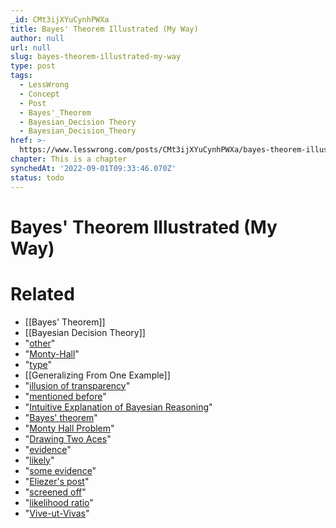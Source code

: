 ```yaml
---
_id: CMt3ijXYuCynhPWXa
title: Bayes' Theorem Illustrated (My Way)
author: null
url: null
slug: bayes-theorem-illustrated-my-way
type: post
tags:
  - LessWrong
  - Concept
  - Post
  - Bayes'_Theorem
  - Bayesian_Decision Theory
  - Bayesian_Decision_Theory
href: >-
  https://www.lesswrong.com/posts/CMt3ijXYuCynhPWXa/bayes-theorem-illustrated-my-way
chapter: This is a chapter
synchedAt: '2022-09-01T09:33:46.070Z'
status: todo
---
```


# Bayes' Theorem Illustrated (My Way)


# Related

- [[Bayes' Theorem]]
- [[Bayesian Decision Theory]]
- "[other](/lw/1to/what_is_bayesianism/)"
- "[Monty-Hall](http://en.wikipedia.org/wiki/Monty_Hall_problem)"
- "[type](/lw/1lh/drawing_two_aces/)"
- [[Generalizing From One Example]]
- "[illusion of transparency](/lw/ke/illusion_of_transparency_why_no_one_understands/)"
- "[mentioned before](http://wiki.lesswrong.com/wiki/Chat_Logs/2010-02-18)"
- "[Intuitive Explanation of Bayesian Reasoning](http://yudkowsky.net/rational/bayes)"
- "[Bayes' theorem](http://wiki.lesswrong.com/wiki/Bayes%27_theorem)"
- "[Monty Hall Problem](http://en.wikipedia.org/wiki/Monty_Hall_problem)"
- "[Drawing Two Aces](/lw/1lh/drawing_two_aces/)"
- "[evidence](http://wiki.lesswrong.com/wiki/Evidence)"
- "[likely](http://wiki.lesswrong.com/wiki/Likelihood_ratio)"
- "[some evidence](http://wiki.lesswrong.com/wiki/Amount_of_evidence)"
- "[Eliezer's post](/lw/1lh/drawing_two_aces/)"
- "[screened off](http://wiki.lesswrong.com/wiki/Screening_off)"
- "[likelihood ratio](http://wiki.lesswrong.com/wiki/Likelihood_ratio)"
- "[Vive-ut-Vivas](/user/Vive-ut-Vivas/)"